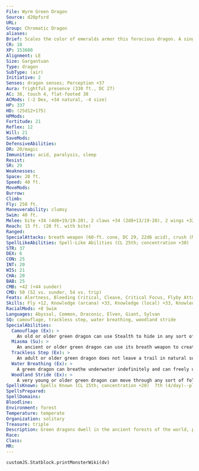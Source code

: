 ```yaml
---
File: Wyrm Green Dragon
Source: d20pfsrd
URL: 
Group: Chromatic Dragon
aliases: 
Brief: Scales the color of emeralds armor this ferocious dragon. A single sharp horn protrudes from the end of its toothy snout.
CR: 18
XP: 153600
Alignment: LE
Size: Gargantuan
Type: dragon
SubType: (air)
Initiative: 2
Senses: dragon senses; Perception +37
Aura: frightful presence (330 ft., DC 27)
AC: 38, touch 4, flat-footed 38
ACMods: (-2 Dex, +34 natural, -4 size)
HP: 337
HD: (25d12+175)
HPMods: 
Fortitude: 21
Reflex: 12
Will: 21
SaveMods: 
DefensiveAbilities: 
DR: 20/magic
Immunities: acid, paralysis, sleep
Resist: 
SR: 29
Weaknesses: 
Space: 20 ft.
Speed: 40 ft.
MoveMods: 
Burrow: 
Climb: 
Fly: 250 ft.
Maneuverability: clumsy
Swim: 40 ft.
Melee: bite +34 (4d6+19/19-20), 2 claws +34 (2d8+13/19-20), 2 wings +32 (2d6+6), tail slap +32 (2d8+19)
Reach: 15 ft. (20 ft. with bite)
Ranged: 
SpecialAttacks: breath weapon (60-ft. cone, DC 29, 22d6 acid), crush (Medium creatures, DC 29, 4d6+19), miasma, tail sweep (Small creatures, DC 29, 2d6+19)
SpellLikeAbilities: Spell-Like Abilities (CL 25th; concentration +30)  At will--charm person (DC 16), dominate person (DC 20), entangle (DC 16), plant growth, suggestion (DC 18)
STR: 37
DEX: 6
CON: 25
INT: 20
WIS: 21
CHA: 20
BAB: 25
CMB: +42 (+44 sunder)
CMD: 50 (52 vs. sunder, 54 vs. trip)
Feats: Alertness, Bleeding Critical, Cleave, Critical Focus, Flyby Attack, Great Cleave, Improved Critical (bite), Improved Critical (claws), Improved Initiative, Improved Sunder, Iron Will, Multiattack, Power Attack
Skills: Fly +12, Knowledge (arcana) +33, Knowledge (local) +33, Knowledge (nature) +33, Knowledge (planes) +33, Perception +37, Spellcraft +33, Stealth +14, Survival +33, Swim +49, Use Magic Device +33
RacialMods: +8 Swim
Languages: Abyssal, Common, Draconic, Elven, Giant, Sylvan
SQ: camouflage, trackless step, water breathing, woodland stride
SpecialAbilities:
  Camouflage (Ex): >
    An old or older green dragon can use Stealth to hide in any sort of natural terrain, even if the terrain does not grant cover or concealment.
  Miasma (Su): >
    An ancient or older green dragon can use its breath weapon to create a cloud of acid as a standard action that deals damage to any creature inside it. The cloud moves with the dragon and has a radius of 20 feet. When it's created, anyone inside this area takes an amount of damage equal to half the dragon's breath weapon, with a Reflex save for half damage. The number of damage dice rolled is halved each round until the result would be less than 1d6. Any creature that starts its turn inside the cloud takes damage, but can make a Reflex save for half. A strong wind, such as that created by a gust of wind, disperses the cloud in 1 round.
  Trackless Step (Ex): >
    An adult or older green dragon does not leave a trail in natural surroundings and cannot be tracked. A green dragon can choose to leave a trail, if it so desires.
  Water Breathing (Ex): >
    A green dragon can breathe underwater indefinitely and can freely use its breath weapon, spells, and other abilities while submerged.
  Woodland Stride (Ex): >
    A very young or older green dragon can move through any sort of foliage at full speed without taking damage or suffering impairment. Areas of foliage that have been magically manipulated affect it normally.
SpellsKnown: Spells Known (CL 15th; concentration +20)  7th (4/day)--plane shift, summon monster VII  6th (6/day)--acid fog, disintegrate (DC 21), true seeing  5th (7/day)--baleful polymorph (DC 20), polymorph, summon monster V, teleport  4th (7/day)--dimension door, ice storm, scrying (DC 19), stoneskin  3rd (7/day)--dispel magic, displacement, fireball (DC 18), haste  2nd (7/day)--alter self, detect thoughts (DC 17),locate object, mirror image, see invisibility  1st (8/day)--magic missile, shield, silent image (DC 16), summon monster I, ventriloquism (DC 16)  0 (at will)--acid splash, bleed, dancing lights, detect magic, ghost sound, mage hand, message, resistance, prestidigitation
SpellsPrepared: 
SpellDomains: 
Bloodline: 
Environment: forest
Temperature: temperate
Organization: solitary
Treasure: triple
Description: Green dragons dwell in the ancient forests of the world, prowling under towering canopies in search of prey. Of all the chromatic dragons, green dragons are perhaps the easiest to deal with diplomatically.
Race: 
Class: 
MR: 
---
```

```dataviewjs
customJS.Statblock.printMonsterWiki(dv)
```
